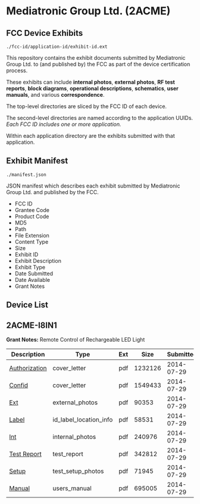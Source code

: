 # Mediatronic Group Ltd. (2ACME)
## FCC Device Exhibits

```
./fcc-id/application-id/exhibit-id.ext
```

This repository contains the exhibit documents submitted by Mediatronic Group Ltd. to (and published by) the FCC as part of the device certification process.

These exhibits can include **internal photos**, **external photos**, **RF test reports**, **block diagrams**, **operational descriptions**, **schematics**, **user manuals**, and various **correspondence**.

The top-level directories are sliced by the FCC ID of each device.

The second-level directories are named according to the application UUIDs. *Each FCC ID includes one or more application.*

Within each application directory are the exhibits submitted with that application. 

## Exhibit Manifest

```
./manifest.json
```

JSON manifest which describes each exhibit submitted by Mediatronic Group Ltd. and published by the FCC.

- FCC ID
- Grantee Code
- Product Code
- MD5
- Path
- File Extension
- Content Type
- Size
- Exhibit ID
- Exhibit Description
- Exhibit Type
- Date Submitted
- Date Available
- Grant Notes

## Device List
## 2ACME-I8IN1
**Grant Notes:** Remote Control of Rechargeable LED Light

| Description | Type | Ext | Size | Submitted | Available |
| ----------- | ---- | --- | ---- | --------- | --------- |
| [Authorization](2ACME-I8IN1/e6e68cdd01e101183a8ea035fe81f852/2339206.pdf) | cover_letter | pdf | 1232126 | 2014-07-29 | 2014-07-29 |
| [Confid](2ACME-I8IN1/e6e68cdd01e101183a8ea035fe81f852/2339207.pdf) | cover_letter | pdf | 1549433 | 2014-07-29 | 2014-07-29 |
| [Ext](2ACME-I8IN1/e6e68cdd01e101183a8ea035fe81f852/2339208.pdf) | external_photos | pdf | 90353 | 2014-07-29 | 2014-07-29 |
| [Label](2ACME-I8IN1/e6e68cdd01e101183a8ea035fe81f852/2339210.pdf) | id_label_location_info | pdf | 58531 | 2014-07-29 | 2014-07-29 |
| [Int](2ACME-I8IN1/e6e68cdd01e101183a8ea035fe81f852/2339209.pdf) | internal_photos | pdf | 240976 | 2014-07-29 | 2014-07-29 |
| [Test Report](2ACME-I8IN1/e6e68cdd01e101183a8ea035fe81f852/2339211.pdf) | test_report | pdf | 342812 | 2014-07-29 | 2014-07-29 |
| [Setup](2ACME-I8IN1/e6e68cdd01e101183a8ea035fe81f852/2339212.pdf) | test_setup_photos | pdf | 71945 | 2014-07-29 | 2014-07-29 |
| [Manual](2ACME-I8IN1/e6e68cdd01e101183a8ea035fe81f852/2339213.pdf) | users_manual | pdf | 695005 | 2014-07-29 | 2014-07-29 |

